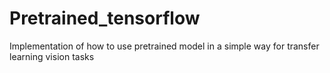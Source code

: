 # Pretrained_tensorflow
Implementation of how to use pretrained model in a simple way for transfer learning vision tasks
